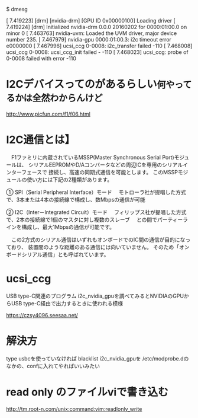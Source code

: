 $ dmesg

[    7.419223] [drm] [nvidia-drm] [GPU ID 0x00000100] Loading driver
[    7.419224] [drm] Initialized nvidia-drm 0.0.0 20160202 for 0000:01:00.0 on minor 0
[    7.463763] nvidia-uvm: Loaded the UVM driver, major device number 235.
[    7.467979] nvidia-gpu 0000:01:00.3: i2c timeout error e0000000
[    7.467996] ucsi_ccg 0-0008: i2c_transfer failed -110
[    7.468008] ucsi_ccg 0-0008: ucsi_ccg_init failed - -110
[    7.468023] ucsi_ccg: probe of 0-0008 failed with error -110

#   I2Cデバイスってのがあるらしい`何やってるかは全然わからんけど`
http://www.picfun.com/f1/f06.html

#   I2C通信とは】

　F1ファミリに内蔵されているMSSP(Master Synchronous Serial Port)モジュールは、
シリアルEEPROMやD/Aコンバータなどの周辺ICを専用のシリアルインターフェースで
接続し、高速の同期式通信を可能とします。
このMSSPモジュールの使い方には下記の2種類があります。

① SPI（Serial Peripheral Interface）モード
　モトローラ社が提唱した方式で、3本または4本の接続線で構成し、数Mbpsの通信が可能　　　　

② I2C（Inter－Integrated Circuit）モード
　フィリップス社が提唱した方式で、2本の接続線で1個のマスタに対し複数のスレーブ
　との間でパーティーラインを構成し、最大1Mbpsの通信が可能です。

　この2方式のシリアル通信はいずれもオンボードでのIC間の通信が目的になっており、
装置間のような距離のある通信には向いていません。
そのため「オンボードシリアル通信」とも呼ばれています。


#   ucsi_ccg

USB type-C関連のプログラム
i2c_nvidia_gpuを調べてみるとNVIDIAのGPUからUSB type-C経由で出力するときに使われる模様

https://czsy4096.seesaa.net/

#   解決方
type usbcを使っていなければ
blacklist i2c_nvidia_gpuを
/etc/modprobe.dのなかの、confに入れてやればいいみたい

# read only のファイルviで書き込む
http://tm.root-n.com/unix:command:vim:readlonly_write

